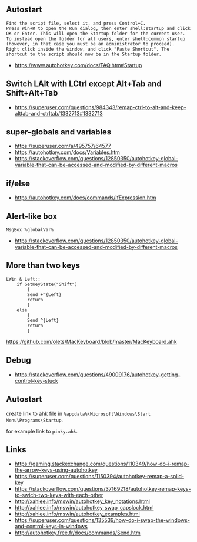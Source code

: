## Autostart

```
Find the script file, select it, and press Control+C.
Press Win+R to open the Run dialog, then enter shell:startup and click OK or Enter. This will open the Startup folder for the current user. To instead open the folder for all users, enter shell:common startup (however, in that case you must be an administrator to proceed).
Right click inside the window, and click "Paste Shortcut". The shortcut to the script should now be in the Startup folder.
```

- https://www.autohotkey.com/docs/FAQ.htm#Startup

## Switch LAlt with LCtrl except Alt+Tab and Shift+Alt+Tab

- https://superuser.com/questions/984343/remap-ctrl-to-alt-and-keep-alttab-and-ctrltab/1332713#1332713

## super-globals and variables

- https://superuser.com/a/495757/64577
- https://autohotkey.com/docs/Variables.htm
- https://stackoverflow.com/questions/12850350/autohotkey-global-variable-that-can-be-accessed-and-modified-by-different-macros

## if/else

- https://autohotkey.com/docs/commands/IfExpression.htm

## Alert-like box

```ahk
MsgBox %globalVar%
```

- https://stackoverflow.com/questions/12850350/autohotkey-global-variable-that-can-be-accessed-and-modified-by-different-macros

## More than two keys

```
LWin & Left::
	if GetKeyState("Shift")	
		{
		Send +^{Left}
		return
		}
	else
		{	
		Send ^{Left}
		return
		}
```

https://github.com/olets/MacKeyboard/blob/master/MacKeyboard.ahk

## Debug

- https://stackoverflow.com/questions/49009176/autohotkey-getting-control-key-stuck

## Autostart

create link to ahk file in `%appdata%\Microsoft\Windows\Start Menu\Programs\Startup`.

for example link to `pinky.ahk`.

## Links

- https://gaming.stackexchange.com/questions/110349/how-do-i-remap-the-arrow-keys-using-autohotkey
- https://superuser.com/questions/1150394/autohotkey-remap-a-solid-key
- https://stackoverflow.com/questions/37169218/autohotkey-remap-keys-to-swich-two-keys-with-each-other
- http://xahlee.info/mswin/autohotkey_key_notations.html
- http://xahlee.info/mswin/autohotkey_swap_capslock.html
- http://xahlee.info/mswin/autohotkey_examples.html
- https://superuser.com/questions/135539/how-do-i-swap-the-windows-and-control-keys-in-windows
- http://autohotkey.free.fr/docs/commands/Send.htm
